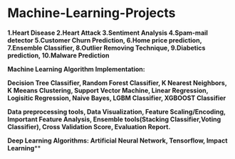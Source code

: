 # Machine-Learning-Projects
**1.Heart Disease
2.Heart Attack
3.Sentiment Analysis
4.Spam-mail detector
5.Customer Churn Prediction,
6.Home price prediction,
7.Ensemble Classifier,
8.Outlier Removing Technique,
9.Diabetics prediction,
10.Malware Prediction**

**Machine Learning Algorithm Implementation:**

  **Decision Tree Classifier,
  Random Forest Classifier,
  K Nearest Neighbors,
  K Meeans Clustering,
  Support Vector Machine,
  Linear Regression,
  Logisitic Regression,
  Naive Bayes,
  LGBM Classifier,
  XGBOOST Classifier**
  
  
**Data preprocessing tools,
Data Visualization,
Feature Scaling/Encoding,
Important Feature Analysis,
Ensemble tools(Stacking Classifier,Voting Classifier),
Cross Validation Score,
Evaluation Report.**


**Deep Learning Algorithms:
Artificial Neural Network,
Tensorflow,
Impact Learning****
